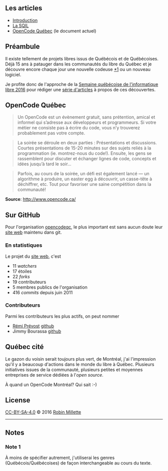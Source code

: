 ## Les articles

* [Introduction][snapshot-rollodeqc-1]
* [La SQIL][snapshot-rollodeqc-2]
* [OpenCode Québec][snapshot-rollodeqc-3] (le document actuel)

## Préambule
Il existe tellement de projets libres issus de Québécois et de Québécoises.
Déjà 15 ans à patauger dans les communautés du libre du Québec et
je découvre encore chaque jour une nouvelle codeuse [*1][] ou un nouveau logiciel.

Je profite donc de l'approche de la
[Semaine québécoise de l'informatique libre 2016][SQIL] pour rédiger
une [série d'articles](.) à propos de ces découvertes.

## OpenCode Québec
> Un OpenCode est un évènement gratuit, sans prétention, amical et informel qui s’adresse aux développeurs et programmeurs. Si votre métier ne consiste pas à écrire du code, vous n’y trouverez probablement pas votre compte.

> La soirée se déroule en deux parties : Présentations et discussions. Courtes présentations de 15-20 minutes sur des sujets reliés à la programmation (ie. montrez-nous du code!). Ensuite, les gens se rassemblent pour discuter et échanger lignes de code, concepts et idées jusqu’à tard le soir…

> Parfois, au cours de la soirée, un défi est également lancé — un algorithme à produire, un easter egg à découvrir, un casse-tête à déchiffrer, etc. Tout pour favoriser une saine compétition dans la communauté!

**Source**: <http://www.opencode.ca/>

## Sur GitHub
Pour l'organisation [opencodeqc][], le plus important est sans aucun
doute leur [site web][opencode.ca] maintenu dans git.

### En statistiques
Le projet du [site web][opencode.ca], c'est

* 11 *watchers*
* 17 étoiles
* 22 *forks*
* 19 contributeurs
* 5 membres publics de l'organisation
* 416 *commits* depuis juin 2011

### Contributeurs
Parmi les contributeurs les plus actifs, on peut nommer

* [Rémi Prévost][] [github][gh:remiprev]
* Jimmy Bourassa [github][gh:jbourassa]

## Québec cité
Le gazon du voisin serait toujours plus vert, de Montréal, j'ai
l'impression qu'il y a beaucoup d'actions dans le monde du libre
à Québec. Plusieurs initiatives issues de la communauté, plusieurs
petites et moyennes entreprises de service dédiées à l'*open source*.

À quand un OpenCode Montréal? Qui sait :-)

## License
[CC-BY-SA-4.0][] © 2016 [Robin Millette][]

------

## Notes
### Note 1
À moins de spécifier autrement, j'utiliserai les genres (Québécois/Québécoises)
de façon interchangeable au cours du texte.

[*1]: #note-1
[SQIL]: <http://2016.sqil.info/>
[CC-BY-SA-4.0]: cc-by-sa.md
[Robin Millette]: /
[OpenCode]: <http://www.opencode.ca/>
[opencodeqc]: <https://github.com/opencodeqc>
[opencode.ca]: <https://github.com/opencodeqc/opencode.ca>
[sebhtml]: <https://github.com/sebhtml>
[sebhtml/opencode.ca]: <https://github.com/sebhtml/opencode.ca>
[snapshot-rollodeqc-1]: /snapshot-rollodeqc-1
[snapshot-rollodeqc-2]: /snapshot-rollodeqc-2
[snapshot-rollodeqc-3]: /snapshot-rollodeqc-3
[gh:remiprev]: <https://github.com/remiprev>
[gh:jbourassa]: <https://github.com/jbourassa>
[Rémi Prévost]: <http://www.exomel.com/fr>
